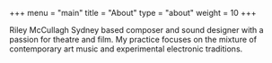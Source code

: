+++
menu = "main"
title = "About"
type = "about"
weight = 10
+++

Riley McCullagh Sydney based composer and sound designer with a passion for theatre and film. My practice focuses on the mixture of contemporary art music and experimental electronic traditions.